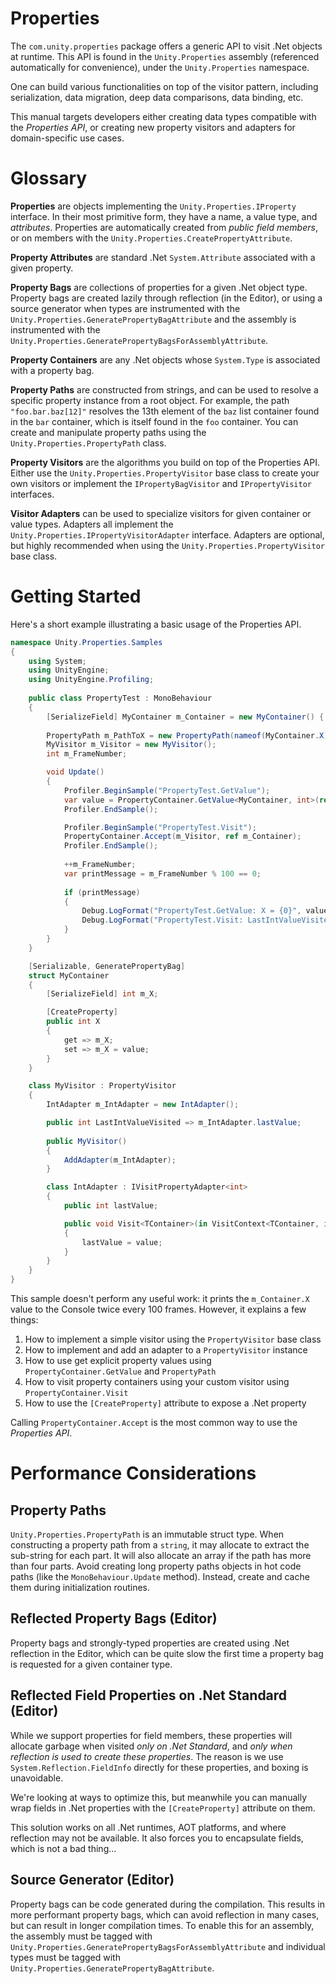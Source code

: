 # Properties

The `com.unity.properties` package offers a generic API to visit .Net objects at runtime. This API is found in the `Unity.Properties` assembly (referenced automatically for convenience), under the `Unity.Properties` namespace.

One can build various functionalities on top of the visitor pattern, including serialization, data migration, deep data comparisons, data binding, etc.

This manual targets developers either creating data types compatible with the _Properties API_, or creating new property visitors and adapters for domain-specific use cases.

# Glossary

**Properties** are objects implementing the `Unity.Properties.IProperty` interface. In their most primitive form, they have a name, a value type, and _attributes_. Properties are automatically created from _public field members_, or on members with the `Unity.Properties.CreatePropertyAttribute`.

**Property Attributes** are standard .Net `System.Attribute` associated with a given property.

**Property Bags** are collections of properties for a given .Net object type. Property bags are created lazily through reflection (in the Editor), or using a source generator when types are instrumented with the `Unity.Properties.GeneratePropertyBagAttribute` and the assembly is instrumented with the `Unity.Properties.GeneratePropertyBagsForAssemblyAttribute`.

**Property Containers** are any .Net objects whose `System.Type` is associated with a property bag.

**Property Paths** are constructed from strings, and can be used to resolve a specific property instance from a root object. For example, the path `"foo.bar.baz[12]"` resolves the 13th element of the `baz` list container found in the `bar` container, which is itself found in the `foo` container. You can create and manipulate property paths using the `Unity.Properties.PropertyPath` class.

**Property Visitors** are the algorithms you build on top of the Properties API. Either use the `Unity.Properties.PropertyVisitor` base class to create your own visitors or implement the `IPropertyBagVisitor` and `IPropertyVisitor` interfaces.

**Visitor Adapters** can be used to specialize visitors for given container or value types. Adapters all implement the `Unity.Properties.IPropertyVisitorAdapter` interface. Adapters are optional, but highly recommended when using the `Unity.Properties.PropertyVisitor` base class.

# Getting Started

Here's a short example illustrating a basic usage of the Properties API.

```c#
namespace Unity.Properties.Samples
{
    using System;
    using UnityEngine;
    using UnityEngine.Profiling;
    
    public class PropertyTest : MonoBehaviour
    {
        [SerializeField] MyContainer m_Container = new MyContainer() { X = 42 };
        
        PropertyPath m_PathToX = new PropertyPath(nameof(MyContainer.X));
        MyVisitor m_Visitor = new MyVisitor();
        int m_FrameNumber;

        void Update()
        {
            Profiler.BeginSample("PropertyTest.GetValue");
            var value = PropertyContainer.GetValue<MyContainer, int>(ref m_Container, m_PathToX);
            Profiler.EndSample();

            Profiler.BeginSample("PropertyTest.Visit");
            PropertyContainer.Accept(m_Visitor, ref m_Container);
            Profiler.EndSample();
            
            ++m_FrameNumber;
            var printMessage = m_FrameNumber % 100 == 0;
            
            if (printMessage)
            {
                Debug.LogFormat("PropertyTest.GetValue: X = {0}", value.ToString());
                Debug.LogFormat("PropertyTest.Visit: LastIntValueVisited = {0}", m_Visitor.LastIntValueVisited.ToString());
            }
        }
    }

    [Serializable, GeneratePropertyBag]
    struct MyContainer
    {
        [SerializeField] int m_X;

        [CreateProperty]
        public int X
        {
            get => m_X;
            set => m_X = value;
        }
    }

    class MyVisitor : PropertyVisitor
    {
        IntAdapter m_IntAdapter = new IntAdapter();

        public int LastIntValueVisited => m_IntAdapter.lastValue;
        
        public MyVisitor()
        {
            AddAdapter(m_IntAdapter);
        }

        class IntAdapter : IVisitPropertyAdapter<int>
        {
            public int lastValue;

            public void Visit<TContainer>(in VisitContext<TContainer, int> context, ref TContainer container, ref int value)
            {
                lastValue = value;
            }
        }
    }
}
```

This sample doesn't perform any useful work: it prints the `m_Container.X` value to the Console twice every 100 frames. However, it explains a few things:

1. How to implement a simple visitor using the `PropertyVisitor` base class
2. How to implement and add an adapter to a `PropertyVisitor` instance
3. How to use get explicit property values using `PropertyContainer.GetValue` and `PropertyPath`
4. How to visit property containers using your custom visitor using `PropertyContainer.Visit`
5. How to use the `[CreateProperty]` attribute to expose a .Net property

Calling `PropertyContainer.Accept` is the most common way to use the _Properties API_.

# Performance Considerations

## Property Paths

`Unity.Properties.PropertyPath` is an immutable struct type. When constructing a property path from a `string`, it may allocate to extract the sub-string for each part. It will also allocate an array if the path has more than four parts. Avoid creating long property paths objects in hot code paths (like the `MonoBehaviour.Update` method). Instead, create and cache them during initialization routines.

## Reflected Property Bags (Editor)

Property bags and strongly-typed properties are created using .Net reflection in the Editor, which can be quite slow the first time a property bag is requested for a given container type.

## Reflected Field Properties on .Net Standard (Editor)

While we support properties for field members, these properties will allocate garbage when visited _only on .Net Standard_, and _only when reflection is used to create these properties_. The reason is we use `System.Reflection.FieldInfo` directly for these properties, and boxing is unavoidable.

We're looking at ways to optimize this, but meanwhile you can manually wrap fields in .Net properties with the `[CreateProperty]` attribute on them.

This solution works on all .Net runtimes, AOT platforms, and where reflection may not be available. It also forces you to encapsulate fields, which is not a bad thing...

## Source Generator (Editor)

Property bags can be code generated during the compilation. This results in more performant property bags, which can avoid reflection in many cases, but can result in longer compilation times. To enable this for an assembly, the assembly must be tagged with `Unity.Properties.GeneratePropertyBagsForAssemblyAttribute` and individual types must be tagged with `Unity.Properties.GeneratePropertyBagAttribute`. 